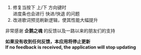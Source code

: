 ﻿1. 修复当按下 上/下 方向键时    
	进度条也会进行 快进/快退 的问题    
2. 改进歌词预览刷新逻辑，使其性能大幅提升    
   
非常感谢 **企鹅之魂** 的反馈以及一路以来的朋友们的支持    
    
**如果没有收到任何反馈，本应用将停止更新   
If no feedback is received, the application will stop updating**